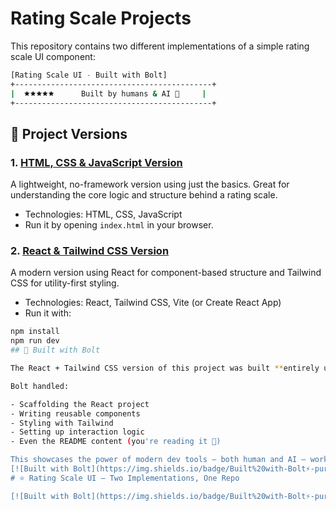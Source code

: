 #  Rating Scale Projects

This repository contains two different implementations of a simple rating scale UI component:
```bash
[Rating Scale UI - Built with Bolt]
+--------------------------------------------+
|  🟊🟊🟊🟊🟊      Built by humans & AI 🤖     |
+--------------------------------------------+
```

## 📁 Project Versions

### 1. [HTML, CSS & JavaScript Version](./html-css-js-version)
A lightweight, no-framework version using just the basics. Great for understanding the core logic and structure behind a rating scale.

- Technologies: HTML, CSS, JavaScript
- Run it by opening `index.html` in your browser.

### 2. [React & Tailwind CSS Version](./react-tailwind-version)
A modern version using React for component-based structure and Tailwind CSS for utility-first styling.

- Technologies: React, Tailwind CSS, Vite (or Create React App)
- Run it with:

```bash
npm install
npm run dev
## 🤖 Built with Bolt

The React + Tailwind CSS version of this project was built **entirely using [Bolt](https://bolt.ai)** — an AI agent for software development. No manual coding, just conversations and instructions.

Bolt handled:

- Scaffolding the React project
- Writing reusable components
- Styling with Tailwind
- Setting up interaction logic
- Even the README content (you're reading it 👀)

This showcases the power of modern dev tools — both human and AI — working together.
[![Built with Bolt](https://img.shields.io/badge/Built%20with-Bolt⚡-purple?style=for-the-badge)](https://bolt.ai)
# ⭐️ Rating Scale UI – Two Implementations, One Repo

[![Built with Bolt](https://img.shields.io/badge/Built%20with-Bolt⚡-purple?style=for-the-badge)](https://bolt.ai)

